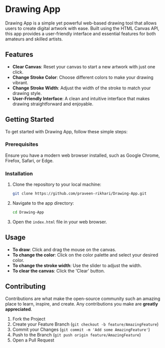 # Drawing App

Drawing App is a simple yet powerful web-based drawing tool that allows users to create digital artwork with ease. Built using the HTML Canvas API, this app provides a user-friendly interface and essential features for both amateurs and skilled artists.

## Features

- **Clear Canvas**: Reset your canvas to start a new artwork with just one click.
- **Change Stroke Color**: Choose different colors to make your drawing vibrant.
- **Change Stroke Width**: Adjust the width of the stroke to match your drawing style.
- **User-Friendly Interface**: A clean and intuitive interface that makes drawing straightforward and enjoyable.

## Getting Started

To get started with Drawing App, follow these simple steps:

### Prerequisites

Ensure you have a modern web browser installed, such as Google Chrome, Firefox, Safari, or Edge.

### Installation

1. Clone the repository to your local machine:

    ```bash
    git clone https://github.com/praveen-rikhari/Drawing-App.git
    ```

2. Navigate to the app directory:

    ```bash
    cd Drawing-App
    ```

3. Open the `index.html` file in your web browser.

## Usage

- **To draw**: Click and drag the mouse on the canvas.
- **To change the color**: Click on the color palette and select your desired color.
- **To change the stroke width**: Use the slider to adjust the width.
- **To clear the canvas**: Click the 'Clear' button.


## Contributing

Contributions are what make the open-source community such an amazing place to learn, inspire, and create. Any contributions you make are **greatly appreciated**.

1. Fork the Project
2. Create your Feature Branch (`git checkout -b feature/AmazingFeature`)
3. Commit your Changes (`git commit -m 'Add some AmazingFeature'`)
4. Push to the Branch (`git push origin feature/AmazingFeature`)
5. Open a Pull Request

